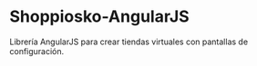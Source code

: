 # Shoppiosko-AngularJS
Librería AngularJS para crear tiendas virtuales con pantallas de configuración.
